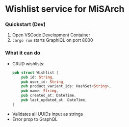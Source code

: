 # Wishlist service for MiSArch

### Quickstart (Dev)

1. Open VSCode Development Container
2. `cargo run` starts GraphiQL on port 8000

### What it can do

- CRUD wishlists:
    ```rust
    pub struct Wishlist {
        pub id: String,
        pub user_id: String,
        pub product_variant_ids: HashSet<String>,
        pub name: String,
        pub created_at: DateTime,
        pub last_updated_at: DateTime,
    }
    ```
- Validates all UUIDs input as strings
- Error prop to GraphQL